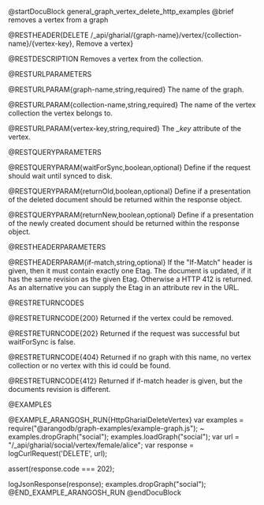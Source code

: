 
@startDocuBlock general_graph_vertex_delete_http_examples
@brief removes a vertex from a graph

@RESTHEADER{DELETE /_api/gharial/{graph-name}/vertex/{collection-name}/{vertex-key}, Remove a vertex}

@RESTDESCRIPTION
Removes a vertex from the collection.

@RESTURLPARAMETERS

@RESTURLPARAM{graph-name,string,required}
The name of the graph.

@RESTURLPARAM{collection-name,string,required} 
The name of the vertex collection the vertex belongs to.

@RESTURLPARAM{vertex-key,string,required} 
The *_key* attribute of the vertex.

@RESTQUERYPARAMETERS

@RESTQUERYPARAM{waitForSync,boolean,optional}
Define if the request should wait until synced to disk.

@RESTQUERYPARAM{returnOld,boolean,optional}
Define if a presentation of the deleted document should
be returned within the response object.

@RESTQUERYPARAM{returnNew,boolean,optional}
Define if a presentation of the newly created document
should be returned within the response object.

@RESTHEADERPARAMETERS

@RESTHEADERPARAM{if-match,string,optional}
If the "If-Match" header is given, then it must contain exactly one Etag. The document is updated,
if it has the same revision as the given Etag. Otherwise a HTTP 412 is returned. As an alternative
you can supply the Etag in an attribute rev in the URL.

@RESTRETURNCODES

@RESTRETURNCODE{200}
Returned if the vertex could be removed.

@RESTRETURNCODE{202}
Returned if the request was successful but waitForSync is false.

@RESTRETURNCODE{404}
Returned if no graph with this name, no vertex collection or no vertex with this id could be found.

@RESTRETURNCODE{412}
Returned if if-match header is given, but the documents revision is different.

@EXAMPLES

@EXAMPLE_ARANGOSH_RUN{HttpGharialDeleteVertex}
  var examples = require("@arangodb/graph-examples/example-graph.js");
~ examples.dropGraph("social");
  examples.loadGraph("social");
  var url = "/_api/gharial/social/vertex/female/alice";
  var response = logCurlRequest('DELETE', url);

  assert(response.code === 202);

  logJsonResponse(response);
  examples.dropGraph("social");
@END_EXAMPLE_ARANGOSH_RUN
@endDocuBlock

